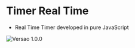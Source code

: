 # Timer Real Time

- Real Time Timer developed in pure JavaScript


![Versao 1.0.0](https://github.com/allanrodriguesmachado/TimerRealTime/blob/fd3802545557ca21e4135e9cf4643f1568dd036a/assets/img/Screenshot_Timer.png)
